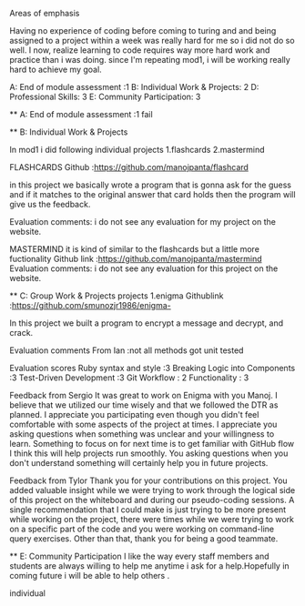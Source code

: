Areas of emphasis

Having no experience of coding before coming to turing and and being assigned to a
project within a week was really hard for me so i did not do so well. I now, realize learning to code requires way more hard work and practice than i was doing. since I'm repeating mod1, i will be working really  hard to achieve my goal.


A: End of module assessment :1
B: Individual Work & Projects: 2
D: Professional Skills: 3
E: Community Participation: 3

** A: End of module assessment :1
fail

** B: Individual Work & Projects

In mod1 i did following individual projects
1.flashcards
2.mastermind


FLASHCARDS
Github :https://github.com/manojpanta/flashcard

in this project we basically wrote a program that is gonna ask for the guess and if it matches to the original answer that card holds then the program will give us the feedback.

Evaluation comments:
i do not see any evaluation for my project on the website.


MASTERMIND
it is kind of similar to the flashcards but a little more fuctionality
Github link :https://github.com/manojpanta/mastermind
Evaluation comments:
i do not see any evaluation for this project on the website.

** C: Group Work & Projects
projects
1.enigma
Githublink :https://github.com/smunozjr1986/enigma-

In this project we built a program to  encrypt a message and decrypt, and crack.

Evaluation comments
 From Ian :not all methods got unit tested

 Evaluation scores
 Ruby syntax and style :3
 Breaking Logic into Components :3
 Test-Driven Development :3
 Git Workflow : 2
 Functionality : 3

 Feedback from Sergio
 It was great to work on Enigma with you Manoj. I believe that we utilized our time wisely and that we followed the DTR as planned. I appreciate you participating even though you didn't feel comfortable with some aspects of the project at times. I appreciate you asking questions when something was unclear and your willingness to learn. Something to focus on for next time is to get familiar with GitHub flow I think this will help projects run smoothly. You asking questions when you don't understand something will certainly help you in future projects.

 Feedback from Tylor
 Thank you for your contributions on this project.  You added valuable insight while we were trying to work through the logical side of this project on the whiteboard and during our pseudo-coding sessions. A single recommendation that I could make is just trying to be more present while working on the project, there were times while we were trying to work on a specific part of the code and you were working on command-line query exercises. Other than that, thank you for being a good teammate.


** E: Community Participation
I like the way every staff members and students are always willing to help me anytime i ask for a help.Hopefully in coming future i will be able to help others .

























individual
